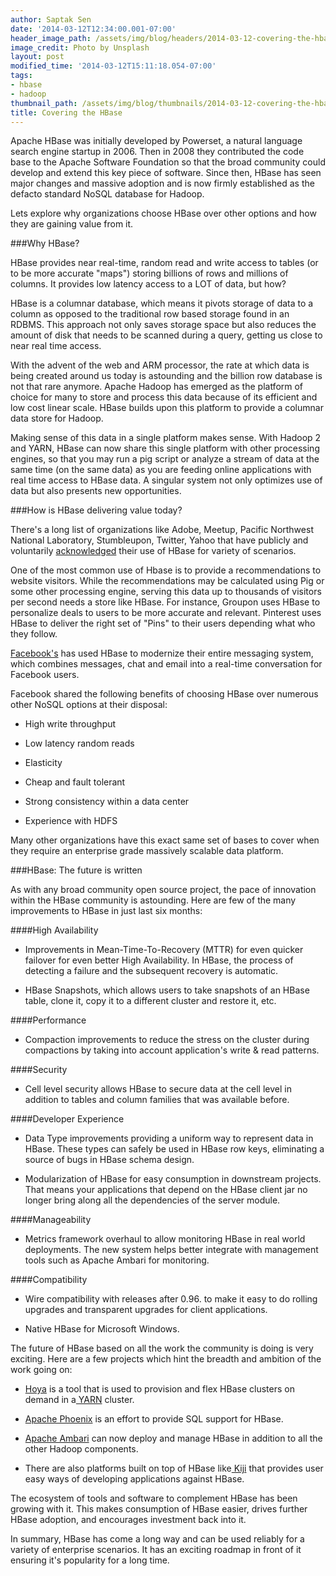 ```yaml
---
author: Saptak Sen
date: '2014-03-12T12:34:00.001-07:00'
header_image_path: /assets/img/blog/headers/2014-03-12-covering-the-hbase.jpg
image_credit: Photo by Unsplash
layout: post
modified_time: '2014-03-12T15:11:18.054-07:00'
tags:
- hbase
- hadoop
thumbnail_path: /assets/img/blog/thumbnails/2014-03-12-covering-the-hbase.jpg
title: Covering the HBase
---
```


Apache HBase was initially developed by Powerset, a natural language search engine startup in 2006. Then in 2008 they contributed the code base to the Apache Software Foundation so that the broad community could develop and extend this key piece of software. Since then, HBase has seen major changes and massive adoption and is now firmly established as the defacto standard NoSQL database for Hadoop.

Lets explore why organizations choose HBase over other options and how they are gaining value from it.

###Why HBase?

HBase provides near real-time, random read and write access to tables (or to be more accurate "maps") storing billions of rows and millions of columns. It provides low latency access to a LOT of data, but how?

HBase is a columnar database, which means it pivots storage of data to a column as opposed to the traditional row based storage found in an RDBMS.  This approach not only saves storage space but also reduces the amount of disk that needs to be scanned during a query, getting us close to near real time access.  

With the advent of the web and ARM processor, the rate at which data is being created around us today is astounding and the billion row database is not that rare anymore.  Apache Hadoop has emerged as the platform of choice for many to store and process this data because of its efficient and low cost linear scale.  HBase builds upon this platform to provide a columnar data store for Hadoop.  

Making sense of this data in a single platform makes sense. With Hadoop 2 and YARN, HBase can now share this single platform with other processing  engines, so that you may run a pig script or analyze a stream of data at the same time (on the same data) as you are feeding online applications with real time access to HBase data.  A singular system not only optimizes use of data but also presents new opportunities.  

###How is HBase delivering value today?

There's a long list of organizations like Adobe, Meetup, Pacific Northwest National Laboratory, Stumbleupon, Twitter, Yahoo that have publicly and voluntarily [acknowledged](http://wiki.apache.org/hadoop/Hbase/PoweredBy) their use of HBase for variety of scenarios.

One of the most common use of Hbase is to provide a recommendations to website visitors. While the recommendations may be calculated using Pig or some other processing engine, serving this data up to thousands of visitors per second needs a store like HBase.  For instance, Groupon uses HBase to personalize deals to users to be more accurate and relevant. Pinterest uses HBase to deliver the right set of "Pins" to their users depending what who they follow.

[Facebook's](http://sites.computer.org/debull/A12june/facebook.pdf) has used HBase to modernize their entire messaging system, which combines messages, chat and email into a real-time conversation for Facebook users.

Facebook shared the following benefits of choosing HBase over numerous other NoSQL options at their disposal:

  * High write throughput

  * Low latency random reads

  * Elasticity

  * Cheap and fault tolerant

  * Strong consistency within a data center

  * Experience with HDFS

Many other organizations have this exact same set of bases to cover when they require an enterprise grade massively scalable data platform.

###HBase: The future is written

As with any broad community open source project, the pace of innovation within the HBase community is astounding.  Here are few of the many improvements to HBase in just last six months:

####High Availability

  * Improvements in Mean-Time-To-Recovery (MTTR) for even quicker failover for even better High Availability. In HBase, the process of detecting a failure and the subsequent recovery is automatic.

  * HBase Snapshots, which allows users to take snapshots of an HBase table, clone it, copy it to a different cluster and restore it, etc.

####Performance

  * Compaction improvements to reduce the stress on the cluster during compactions by taking into account application's write & read patterns.

####Security

  * Cell level security allows HBase to secure data at the cell level in addition to tables and column families that was available before.

####Developer Experience

  * Data Type improvements providing a uniform way to represent data in HBase. These types can safely be used in HBase row keys, eliminating a source of bugs in HBase schema design.

  * Modularization of HBase for easy consumption in downstream projects. That means your applications that depend on the HBase client jar no longer bring along all the dependencies of the server module.

####Manageability

  * Metrics framework overhaul to allow monitoring HBase in real world deployments. The new system helps better integrate with management tools such as Apache Ambari for monitoring.

####Compatibility

  * Wire compatibility with releases after 0.96. to make it easy to do rolling upgrades and transparent upgrades for client applications.

  * Native HBase for Microsoft Windows.

The future of HBase based on all the work the community is doing is very exciting. Here are a few projects which hint the breadth and ambition of the work going on:

  * [Hoya](https://github.com/hortonworks/hoya) is a tool that is used to provision and flex HBase clusters on demand in a[ YARN](http://hortonworks.com/hadoop/yarn) cluster.

  * [Apache Phoenix](http://phoenix.incubator.apache.org/) is an effort to provide SQL support for HBase.

  * [Apache Ambari](http://hortonworks.com/hadoop/ambari) can now deploy and manage HBase in addition to all the other Hadoop components.

  * There are also platforms built on top of HBase like[ Kiji](http://www.kiji.org/) that provides user easy ways of developing applications against HBase.

The ecosystem of tools and software to complement HBase has been growing with it. This makes consumption of HBase easier, drives further HBase adoption, and encourages investment back into it.

In summary, HBase has come a long way and can be used reliably for a variety of enterprise scenarios. It has an exciting roadmap in front of it ensuring it's popularity for a long time.
